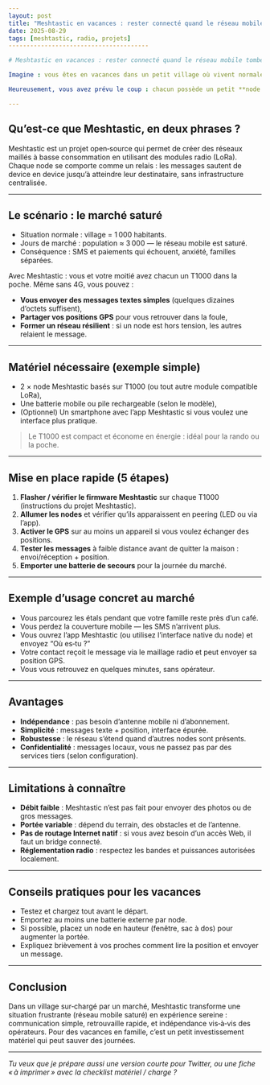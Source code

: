 ```yaml
---
layout: post
title: "Meshtastic en vacances : rester connecté quand le réseau mobile tombe"
date: 2025-08-29
tags: [meshtastic, radio, projets]
---------------------------------------

# Meshtastic en vacances : rester connecté quand le réseau mobile tombe

Imagine : vous êtes en vacances dans un petit village où vivent normalement 1 000 personnes. Les jours de marché, la population triple — et avec elle la charge sur le réseau mobile. Résultat : SMS qui n’arrivent pas, appels qui échouent, et même les TPE des commerçants qui se retrouvent hors ligne.

Heureusement, vous avez prévu le coup : chacun possède un petit **node Meshtastic** basé sur un T1000. Ces appareils créent un **réseau maillé radio** indépendant des opérateurs. Voici un guide clair et pratique (niveau vulgarisation) pour expliquer ce que vous gagnez et comment l’utiliser.

---
```


## Qu’est‑ce que Meshtastic, en deux phrases ?

Meshtastic est un projet open‑source qui permet de créer des réseaux maillés à basse consommation en utilisant des modules radio (LoRa). Chaque node se comporte comme un relais : les messages sautent de device en device jusqu’à atteindre leur destinataire, sans infrastructure centralisée.

---

## Le scénario : le marché saturé

* Situation normale : village = 1 000 habitants.
* Jours de marché : population ≈ 3 000 — le réseau mobile est saturé.
* Conséquence : SMS et paiements qui échouent, anxiété, familles séparées.

Avec Meshtastic : vous et votre moitié avez chacun un T1000 dans la poche. Même sans 4G, vous pouvez :

* **Vous envoyer des messages textes simples** (quelques dizaines d’octets suffisent),
* **Partager vos positions GPS** pour vous retrouver dans la foule,
* **Former un réseau résilient** : si un node est hors tension, les autres relaient le message.

---

## Matériel nécessaire (exemple simple)

* 2 × node Meshtastic basés sur T1000 (ou tout autre module compatible LoRa),
* Une batterie mobile ou pile rechargeable (selon le modèle),
* (Optionnel) Un smartphone avec l’app Meshtastic si vous voulez une interface plus pratique.

> Le T1000 est compact et économe en énergie : idéal pour la rando ou la poche.

---

## Mise en place rapide (5 étapes)

1. **Flasher / vérifier le firmware Meshtastic** sur chaque T1000 (instructions du projet Meshtastic).
2. **Allumer les nodes** et vérifier qu’ils apparaissent en peering (LED ou via l’app).
3. **Activer le GPS** sur au moins un appareil si vous voulez échanger des positions.
4. **Tester les messages** à faible distance avant de quitter la maison : envoi/réception + position.
5. **Emporter une batterie de secours** pour la journée du marché.

---

## Exemple d’usage concret au marché

* Vous parcourez les étals pendant que votre famille reste près d’un café.
* Vous perdez la couverture mobile — les SMS n’arrivent plus.
* Vous ouvrez l’app Meshtastic (ou utilisez l’interface native du node) et envoyez “Où es‑tu ?”
* Votre contact reçoit le message via le maillage radio et peut envoyer sa position GPS.
* Vous vous retrouvez en quelques minutes, sans opérateur.

---

## Avantages

* **Indépendance** : pas besoin d’antenne mobile ni d’abonnement.
* **Simplicité** : messages texte + position, interface épurée.
* **Robustesse** : le réseau s’étend quand d’autres nodes sont présents.
* **Confidentialité** : messages locaux, vous ne passez pas par des services tiers (selon configuration).

---

## Limitations à connaître

* **Débit faible** : Meshtastic n’est pas fait pour envoyer des photos ou de gros messages.
* **Portée variable** : dépend du terrain, des obstacles et de l’antenne.
* **Pas de routage Internet natif** : si vous avez besoin d’un accès Web, il faut un bridge connecté.
* **Réglementation radio** : respectez les bandes et puissances autorisées localement.

---

## Conseils pratiques pour les vacances

* Testez et chargez tout avant le départ.
* Emportez au moins une batterie externe par node.
* Si possible, placez un node en hauteur (fenêtre, sac à dos) pour augmenter la portée.
* Expliquez brièvement à vos proches comment lire la position et envoyer un message.

---

## Conclusion

Dans un village sur‑chargé par un marché, Meshtastic transforme une situation frustrante (réseau mobile saturé) en expérience sereine : communication simple, retrouvaille rapide, et indépendance vis‑à‑vis des opérateurs. Pour des vacances en famille, c’est un petit investissement matériel qui peut sauver des journées.

---

*Tu veux que je prépare aussi une version courte pour Twitter, ou une fiche « à imprimer » avec la checklist matériel / charge ?*
